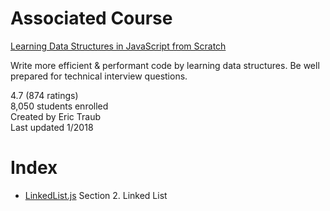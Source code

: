 # Associated Course
[Learning Data Structures in JavaScript from Scratch][Course Link]

Write more efficient & performant code by learning data structures. Be well prepared for technical interview questions.

4.7 (874 ratings)  
8,050 students enrolled  
Created by Eric Traub  
Last updated 1/2018

# Index

- [LinkedList.js][1]  Section 2. Linked List



[Course Link]: https://www.udemy.com/learning-data-structures-in-javascript-from-scratch/ "Learning Data Structures in JavaScript from Scratch"

[1]: LinkedList.js